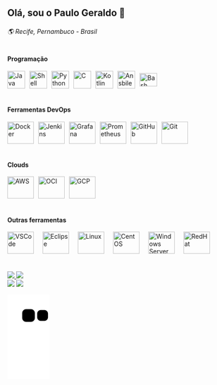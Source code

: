 ## Olá, sou o Paulo Geraldo 👋
###### 🌎 Recife, Pernambuco - Brasil


#
#### Programação
<div style="display: flex; gap: 10px; align-items: center;">
  <img align="center" title="Java" height="40" width="40" src="https://www.svgrepo.com/show/184143/java.svg">
  <img align="center" title="Shell Script" height="40" width="40" src="https://www.svgrepo.com/show/366577/application-x-shellscript.svg">
  <img align="center" title="Python" height="40" width="40" src="https://www.svgrepo.com/show/354238/python.svg">
  <img align="center" title="C" height="40" width="40" src="https://cdn.iconscout.com/icon/free/png-512/free-c-logo-icon-download-in-svg-png-gif-file-formats--programming-langugae-freebies-pack-logos-icons-1175191.png?f=webp&w=256">
  <img align="center" title="Kotlin" height="40" width="40" src="https://www.svgrepo.com/show/353980/kotlin.svg">
  <img align="center" title="Ansbile" height="40" width="40" src="https://www.svgrepo.com/show/341603/ansible.svg">
  <img align="center" title="Bash" height="30" width="40" src="https://www.svgrepo.com/show/353478/bash-icon.svg">
</div>


#
#### Ferramentas DevOps
<div style="display: flex; gap: 10px; align-items: center;">
    <img title="Docker" height="50" width="60" src="https://www.svgrepo.com/show/452192/docker.svg">
    <img title="Jenkins" height="50" width="60" src="https://www.svgrepo.com/show/373699/jenkins.svg">
    <img title="Grafana" height="50" width="60" src="https://www.svgrepo.com/show/353829/grafana.svg">
    <img title="Prometheus" height="50" width="60" src="https://www.svgrepo.com/show/374008/prometheus.svg">
    <img title="GitHub" height="50" width="60" src="https://www.svgrepo.com/show/439171/github.svg">
    <img title="Git" height="50" width="60" src="https://www.svgrepo.com/show/452210/git.svg">
</div>


#
#### Clouds
<div style="display: flex; gap: 10px; align-items: center;">
  <img align="center" title="AWS" height="50" width="60" src="https://www.svgrepo.com/show/331300/aws.svg">
  <img align="center" title="OCI" height="50" width="60" src="https://www.svgrepo.com/show/303303/oracle-6-logo.svg">
  <img align="center" title="GCP" height="50" width="60" src="https://www.svgrepo.com/show/448223/gcp.svg">
</div>


#
#### Outras ferramentas
<div style="display: flex; gap: 20px; align-items: center; margin-bottom: 30px;">
  <img align="center" title="VSCode" height="50" width="60" src="https://www.svgrepo.com/show/374171/vscode.svg">
  <img align="center" title="Eclipse" height="50" width="60" src="https://www.svgrepo.com/show/353685/eclipse-icon.svg">
  <img align="center" title="Linux" height="50" width="60" src="https://www.svgrepo.com/show/354004/linux-tux.svg">
  <img align="center" title="CentOS" height="50" width="60" src="https://www.svgrepo.com/show/353541/centos.svg">
  <img align="center" title="Windows Server" height="50" width="60" src="https://www.svgrepo.com/show/22736/windows.svg">
  <img align="center" title="RedHat" height="50" width="60" src="https://www.svgrepo.com/show/355193/redhat.svg">
</div>

#
####
<div style="margin-top: 40px;">
  <a href="https://github.com/psouza0">
  <img height="180em" src="https://github-readme-stats.vercel.app/api?username=psouza0&show_icons=true&theme=dracula&include_all_commits=true&count_private=true"/>
  <img height="180em" src="https://github-readme-stats.vercel.app/api/top-langs/?username=psouza0&layout=compact&langs_count=16&theme=dracula"/>
</div>


 
<div> 
 <a href="https://discord.gg/psouza0" target="_blank"><img src="https://img.shields.io/badge/Discord-7289DA?style=for-the-badge&logo=discord&logoColor=white" target="_blank"></a> 
  <a href="https://www.linkedin.com/in/paulogeraldols" target="_blank"><img src="https://img.shields.io/badge/-LinkedIn-%230077B5?style=for-the-badge&logo=linkedin&logoColor=white" target="_blank"></a> 
</div>


![Snake animation](https://github.com/psouza0/psouza0/blob/output/github-contribution-grid-snake.svg)
